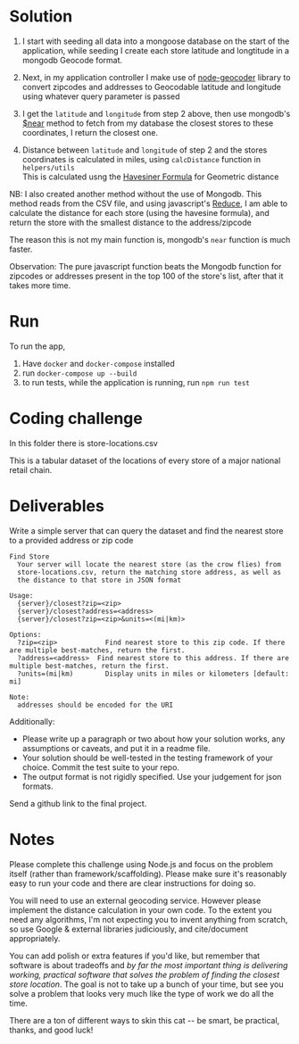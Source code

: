 
# Solution
1. I start with seeding all data into a mongoose database on the start of the application, while seeding I create each store latitude and longtitude in a mongodb Geocode format.

2. Next, in my application controller I make use of [node-geocoder](https://www.npmjs.com/package/node-geocoder) library to convert zipcodes and addresses to Geocodable latitude and longitude using whatever query parameter is passed

3. I get the `latitude` and `longitude` from step 2 above, then use mongodb's  [$near](https://www.mongodb.com/blog/post/geospatial-performance-improvements-in-mongodb-3-2) method to fetch from my database the closest stores to these coordinates, I return the closest one.

4. Distance between `latitude` and `longitude` of step 2 and the stores coordinates is calculated in miles, using `calcDistance` function in `helpers/utils` <br> This is calculated usng the [Havesiner Formula](https://en.wikipedia.org/wiki/Haversine_formula) for Geometric distance

NB: I also created another method without the use of Mongodb. This method reads from the CSV file, and using javascript's [Reduce](), I am able to calculate the distance for each store (using the havesine formula), and return the store with the smallest distance to the address/zipcode

The reason this is not my main function is, mongodb's `near` function is much faster.

Observation: The pure javascript function beats the Mongodb function for zipcodes or addresses present in the top 100 of the store's list, after that it takes more time.

# Run
To run the app, 
1. Have `docker` and `docker-compose` installed
2. run ``` docker-compose up --build ```
3. to run tests, while the application is running, run ``` npm run test ```
# Coding challenge

In this folder there is store-locations.csv

This is a tabular dataset of the locations of every store of a major national retail chain.

# Deliverables

Write a simple server that can query the dataset and find the nearest store to a provided address or zip code

```
Find Store
  Your server will locate the nearest store (as the crow flies) from
  store-locations.csv, return the matching store address, as well as
  the distance to that store in JSON format

Usage:
  {server}/closest?zip=<zip>
  {server}/closest?address=<address>
  {server}/closest?zip=<zip>&units=<(mi|km)>

Options:
  ?zip=<zip>            Find nearest store to this zip code. If there are multiple best-matches, return the first.
  ?address=<address>  Find nearest store to this address. If there are multiple best-matches, return the first.
  ?units=(mi|km)        Display units in miles or kilometers [default: mi]

Note:
  addresses should be encoded for the URI
```

Additionally:

- Please write up a paragraph or two about how your solution works, any assumptions or caveats, and put it in a readme file.
- Your solution should be well-tested in the testing framework of your choice. Commit the test suite to your repo.
- The output format is not rigidly specified. Use your judgement for json formats.

Send a github link to the final project.

# Notes

Please complete this challenge using Node.js and focus on the problem itself (rather than framework/scaffolding). Please make sure it's reasonably easy to run your code and there are clear instructions for doing so.

You will need to use an external geocoding service. However please implement the distance calculation in your own code. To the extent you need any algorithms, I'm not expecting you to invent anything from scratch, so use Google & external libraries judiciously, and cite/document appropriately.

You can add polish or extra features if you'd like, but remember that software is about tradeoffs and *by far the most important thing is delivering working, practical software that solves the problem of finding the closest store location*. The goal is not to take up a bunch of your time, but see you solve a problem that looks very much like the type of work we do all the time.

There are a ton of different ways to skin this cat -- be smart, be practical, thanks, and good luck!
